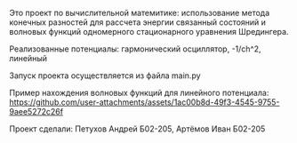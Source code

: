 Это проект по вычислительной матемитике: использование метода
конечных разностей для рассчета энергии связанный состояний и волновых функций
одномерного стационарного уравнения Шредингера.

Реализованные потенциалы: гармонический осциллятор, -1/ch^2, линейный

Запуск проекта осуществляется из файла main.py

Пример нахождения волновых функций для линейного потенциала:
https://github.com/user-attachments/assets/1ac00b8d-49f3-4545-9755-9aee5272c26f


Проект сделали:
  Петухов Андрей Б02-205,
  Артёмов Иван Б02-205


